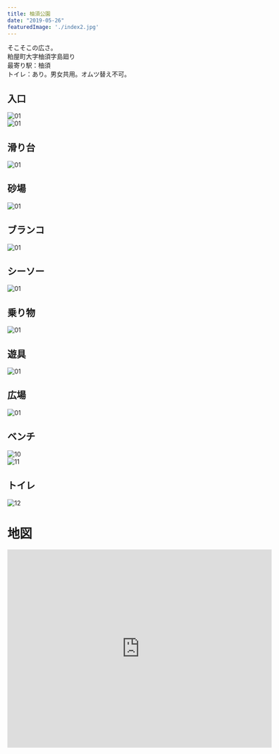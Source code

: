 ```yaml
---
title: 柚須公園
date: "2019-05-26"
featuredImage: './index2.jpg'
---
```


そこそこの広さ。  
粕屋町大字柚須字島廻り  
最寄り駅：柚須  
トイレ：あり。男女共用。オムツ替え不可。 
<!-- end --> 

## 入口
![01](./01.jpg)  
![01](./02.jpg)  

## 滑り台
![01](./03.jpg)  

## 砂場
![01](./04.jpg)  

## ブランコ
![01](./05.jpg)  

## シーソー
![01](./06.jpg)  

## 乗り物
![01](./07.jpg)  

## 遊具
![01](./08.jpg)  

## 広場
![01](./09.jpg)  

## ベンチ
![10](./10.jpg)  
![11](./11.jpg)  

## トイレ
![12](./12.jpg)  


# 地図
<iframe src="https://www.google.com/maps/embed?pb=!1m18!1m12!1m3!1d8068.53726851925!2d130.44507291468386!3d33.616022530079704!2m3!1f0!2f0!3f0!3m2!1i1024!2i768!4f13.1!3m3!1m2!1s0x35418fc74e4cdc25%3A0xf70a588322399980!2sMatsuda+1+Go+Park!5e0!3m2!1sen!2sjp!4v1558868194269!5m2!1sen!2sjp" width="600" height="450" frameborder="0" style="border:0" allowfullscreen></iframe>
